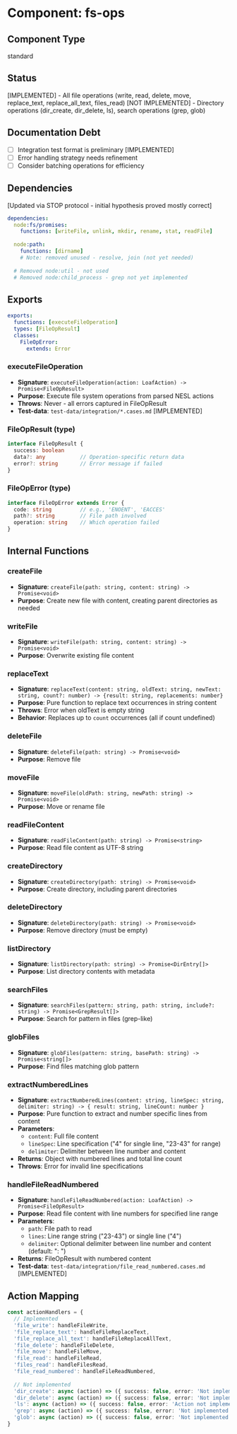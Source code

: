 # Component: fs-ops

## Component Type
standard

## Status
[IMPLEMENTED] - All file operations (write, read, delete, move, replace_text, replace_all_text, files_read)
[NOT IMPLEMENTED] - Directory operations (dir_create, dir_delete, ls), search operations (grep, glob)

## Documentation Debt
- [ ] Integration test format is preliminary [IMPLEMENTED]
- [ ] Error handling strategy needs refinement
- [ ] Consider batching operations for efficiency

## Dependencies

[Updated via STOP protocol - initial hypothesis proved mostly correct]

```yaml
dependencies:
  node:fs/promises:
    functions: [writeFile, unlink, mkdir, rename, stat, readFile]
    
  node:path:
    functions: [dirname]
    # Note: removed unused - resolve, join (not yet needed)
    
  # Removed node:util - not used
  # Removed node:child_process - grep not yet implemented
```

## Exports

```yaml
exports:
  functions: [executeFileOperation]
  types: [FileOpResult]
  classes:
    FileOpError:
      extends: Error
```

### executeFileOperation
- **Signature**: `executeFileOperation(action: LoafAction) -> Promise<FileOpResult>`
- **Purpose**: Execute file system operations from parsed NESL actions
- **Throws**: Never - all errors captured in FileOpResult
- **Test-data**: `test-data/integration/*.cases.md` [IMPLEMENTED]

### FileOpResult (type)
```typescript
interface FileOpResult {
  success: boolean
  data?: any           // Operation-specific return data
  error?: string       // Error message if failed
}
```

### FileOpError (type)
```typescript
interface FileOpError extends Error {
  code: string         // e.g., 'ENOENT', 'EACCES'
  path?: string        // File path involved
  operation: string    // Which operation failed
}
```

## Internal Functions

### createFile
- **Signature**: `createFile(path: string, content: string) -> Promise<void>`
- **Purpose**: Create new file with content, creating parent directories as needed

### writeFile  
- **Signature**: `writeFile(path: string, content: string) -> Promise<void>`
- **Purpose**: Overwrite existing file content

### replaceText
- **Signature**: `replaceText(content: string, oldText: string, newText: string, count?: number) -> {result: string, replacements: number}`
- **Purpose**: Pure function to replace text occurrences in string content
- **Throws**: Error when oldText is empty string
- **Behavior**: Replaces up to `count` occurrences (all if count undefined)

### deleteFile
- **Signature**: `deleteFile(path: string) -> Promise<void>`
- **Purpose**: Remove file

### moveFile
- **Signature**: `moveFile(oldPath: string, newPath: string) -> Promise<void>`
- **Purpose**: Move or rename file

### readFileContent
- **Signature**: `readFileContent(path: string) -> Promise<string>`
- **Purpose**: Read file content as UTF-8 string

### createDirectory
- **Signature**: `createDirectory(path: string) -> Promise<void>`
- **Purpose**: Create directory, including parent directories

### deleteDirectory
- **Signature**: `deleteDirectory(path: string) -> Promise<void>`
- **Purpose**: Remove directory (must be empty)

### listDirectory
- **Signature**: `listDirectory(path: string) -> Promise<DirEntry[]>`
- **Purpose**: List directory contents with metadata

### searchFiles
- **Signature**: `searchFiles(pattern: string, path: string, include?: string) -> Promise<GrepResult[]>`
- **Purpose**: Search for pattern in files (grep-like)

### globFiles
- **Signature**: `globFiles(pattern: string, basePath: string) -> Promise<string[]>`
- **Purpose**: Find files matching glob pattern

### extractNumberedLines
- **Signature**: `extractNumberedLines(content: string, lineSpec: string, delimiter: string) -> { result: string, lineCount: number }`
- **Purpose**: Pure function to extract and number specific lines from content
- **Parameters**:
  - `content`: Full file content
  - `lineSpec`: Line specification ("4" for single line, "23-43" for range)
  - `delimiter`: Delimiter between line number and content
- **Returns**: Object with numbered lines and total line count
- **Throws**: Error for invalid line specifications

### handleFileReadNumbered
- **Signature**: `handleFileReadNumbered(action: LoafAction) -> Promise<FileOpResult>`
- **Purpose**: Read file content with line numbers for specified line range
- **Parameters**: 
  - `path`: File path to read
  - `lines`: Line range string ("23-43") or single line ("4")
  - `delimiter`: Optional delimiter between line number and content (default: ": ")
- **Returns**: FileOpResult with numbered content
- **Test-data**: `test-data/integration/file_read_numbered.cases.md` [IMPLEMENTED]

## Action Mapping

```typescript
const actionHandlers = {
  // Implemented
  'file_write': handleFileWrite,
  'file_replace_text': handleFileReplaceText,
  'file_replace_all_text': handleFileReplaceAllText,
  'file_delete': handleFileDelete,
  'file_move': handleFileMove,
  'file_read': handleFileRead,
  'files_read': handleFilesRead,
  'file_read_numbered': handleFileReadNumbered,
  
  // Not implemented
  'dir_create': async (action) => ({ success: false, error: 'Not implemented' }),
  'dir_delete': async (action) => ({ success: false, error: 'Not implemented' }),
  'ls': async (action) => ({ success: false, error: 'Action not implemented: ls' }),
  'grep': async (action) => ({ success: false, error: 'Not implemented' }),
  'glob': async (action) => ({ success: false, error: 'Not implemented' })
}
```
